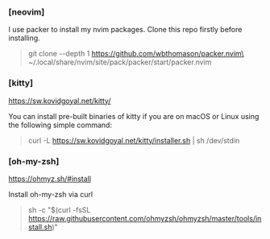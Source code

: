 ### [neovim]
I use packer to install my nvim packages. 
Clone this repo firstly before installing.

>git clone --depth 1 https://github.com/wbthomason/packer.nvim\
> ~/.local/share/nvim/site/pack/packer/start/packer.nvim

### [kitty]
https://sw.kovidgoyal.net/kitty/

You can install pre-built binaries of kitty if you are on macOS or Linux using the following simple command:
>curl -L https://sw.kovidgoyal.net/kitty/installer.sh | sh /dev/stdin

### [oh-my-zsh]
https://ohmyz.sh/#install

Install oh-my-zsh via curl
>sh -c "$(curl -fsSL https://raw.githubusercontent.com/ohmyzsh/ohmyzsh/master/tools/install.sh)"
